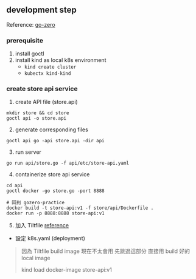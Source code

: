 ## development step

Reference: [go-zero](https://github.com/zeromicro/go-zero)

### prerequisite
1. install goctl
2. install kind as local k8s environment
   - `kind create cluster`
   - `kubectx kind-kind`

### create store api service
1. create API file (store.api)
```shell
mkdir store && cd store
goctl api -o store.api
```
2. generate corresponding files
```shell
goctl api go -api store.api -dir api 
```
3. run server
```shell
go run api/store.go -f api/etc/store-api.yaml
```
4. containerize store api service
```shell
cd api
goctl docker -go store.go -port 8888

# 回到 gozero-practice
docker build -t store-api:v1 -f store/api/Dockerfile .
docker run -p 8888:8888 store-api:v1
```
5. 加入 Tiltfile [reference](https://docs.tilt.dev/example_go.html)
- 設定 k8s.yaml (deployment)

> 因為 Tiltfile build image 現在不太會用 先跳過這部分 直接用 build 好的 local image
> 
> kind load docker-image store-api:v1
